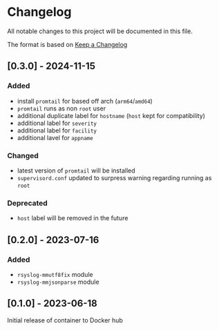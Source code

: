 # Changelog

All notable changes to this project will be documented in this file.

The format is based on [Keep a Changelog](https://keepachangelog.com/en/1.1.0/)

## [0.3.0] - 2024-11-15

### Added

- install `promtail` for based off arch (`arm64`/`amd64`)
- `promtail` runs as non `root` user
- additional duplicate label for `hostname` (`host` kept for compatibility)
- additional label for `severity`
- additional label for `facility`
- additional lavel for `appname`

### Changed

- latest version of `promtail` will be installed
- `supervisord.conf` updated to surpress warning regarding running as `root`

### Deprecated

- `host` label will be removed in the future

## [0.2.0] - 2023-07-16

### Added

- `rsyslog-mmutf8fix` module
- `rsyslog-mmjsonparse` module

## [0.1.0] - 2023-06-18

Initial release of container to Docker hub